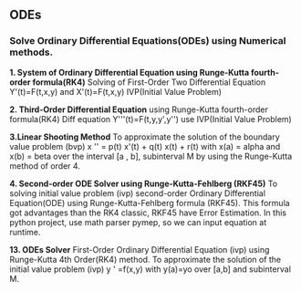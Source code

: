 ## ODEs
### Solve Ordinary Differential Equations(ODEs) using Numerical methods.

**1. System of Ordinary Differential Equation using Runge-Kutta fourth-order formula(RK4)**
Solving of First-Order Two Differential Equation Y'(t)=F(t,x,y) and X'(t)=F(t,x,y) IVP(Initial Value Problem)

**2. Third-Order Differential Equation**
using Runge-Kutta fourth-order formula(RK4)
Diff equation Y'''(t)=F(t,y,y',y'') use IVP(Initial Value Problem)

**3.Linear Shooting Method**
To approximate the solution of the boundary value problem (bvp) x '' = p(t) x'(t) + q(t) x(t) + r(t) with x(a) = alpha and x(b) = beta over the interval [a , b], subinterval M by using the Runge-Kutta method of order 4.

**4. Second-order ODE Solver using Runge-Kutta-Fehlberg (RKF45)**
To solving initial value problem (ivp) second-order Ordinary Differential Equation(ODE) using Runge-Kutta-Fehlberg formula (RKF45). This formula got advantages than the RK4 classic, RKF45 have Error Estimation. In this python project, use math parser pymep, so we can input equation at runtime.

**13. ODEs Solver**
First-Order Ordinary Differential Equation (ivp) using Runge-Kutta 4th Order(RK4) method.
To approximate the solution of the initial value problem (ivp) y ' =f(x,y) with y(a)=yo over [a,b] and subinterval M.
